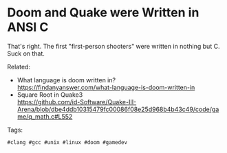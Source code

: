 # Doom and Quake were Written in ANSI C

That's right. The first "first-person shooters" were written in nothing
but C. Suck on that.

Related:

* What language is doom written in?  
  <https://findanyanswer.com/what-language-is-doom-written-in>
* Square Root in Quake3  
  <https://github.com/id-Software/Quake-III-Arena/blob/dbe4ddb10315479fc00086f08e25d968b4b43c49/code/game/q_math.c#L552>

Tags:

    #clang #gcc #unix #linux #doom #gamedev
